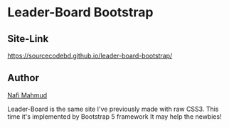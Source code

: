 # Leader-Board Bootstrap
## Site-Link
https://sourcecodebd.github.io/leader-board-bootstrap/

## Author 
[Nafi Mahmud][author]

[author]: https://sourcecodebd.github.io/nafi.com/
Leader-Board is the same site I've previously made with raw CSS3. This time it's implemented by Bootstrap 5 framework It may help the newbies!
